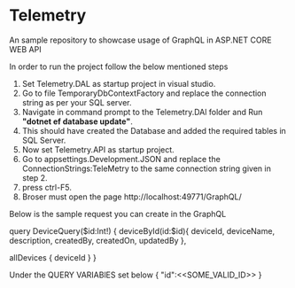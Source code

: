 # Telemetry
An sample repository to showcase usage of GraphQL in ASP.NET CORE WEB API

In order to run the project follow the below mentioned steps

1. Set Telemetry.DAL as startup project in visual studio.
2. Go to file TemporaryDbContextFactory and replace the connection string as per your SQL server.
3. Navigate in command prompt to the Telemetry.DAl folder and Run <b>"dotnet ef database update"</b>.
4. This should have created the Database and added the required tables in SQL Server.
5. Now set Telemetry.API as startup project.
6. Go to appsettings.Development.JSON and replace the ConnectionStrings:TeleMetry to the same connection string given in step 2.
7. press ctrl-F5.
8. Broser must open the page http://localhost:49771/GraphQL/

Below is the sample request you can create in the GraphQL

query DeviceQuery($id:Int!)
{
   deviceById(id:$id){
   deviceId,
   deviceName,
   description,
   createdBy,
   createdOn,
   updatedBy
   },
  
  allDevices {
    deviceId
  }
}

Under the QUERY VARIABlES set below
{
  "id":<<SOME_VALID_ID>>
}
